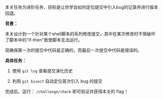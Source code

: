 本关任务为进阶任务，目标是让你学会如何定位提交中引入bug的记录并进行版本回退。

**背景：**

本关设计到一个针对某个shell脚本的系列修改提交，其中在某次修改时不慎破坏了脚本中的"if-then"致使脚本无法运行。

现确保第一次的提交中代码是正确的，而最后一次提交中代码是错误的。

**具体任务：**

1. 使用 `git log` 查看提交演化历史 

2. 利用 `git bisect` 自动定位首次引入 bug 的提交 

完成后，运行： `/challenge/check` 即可验证并获得本关的 flag！